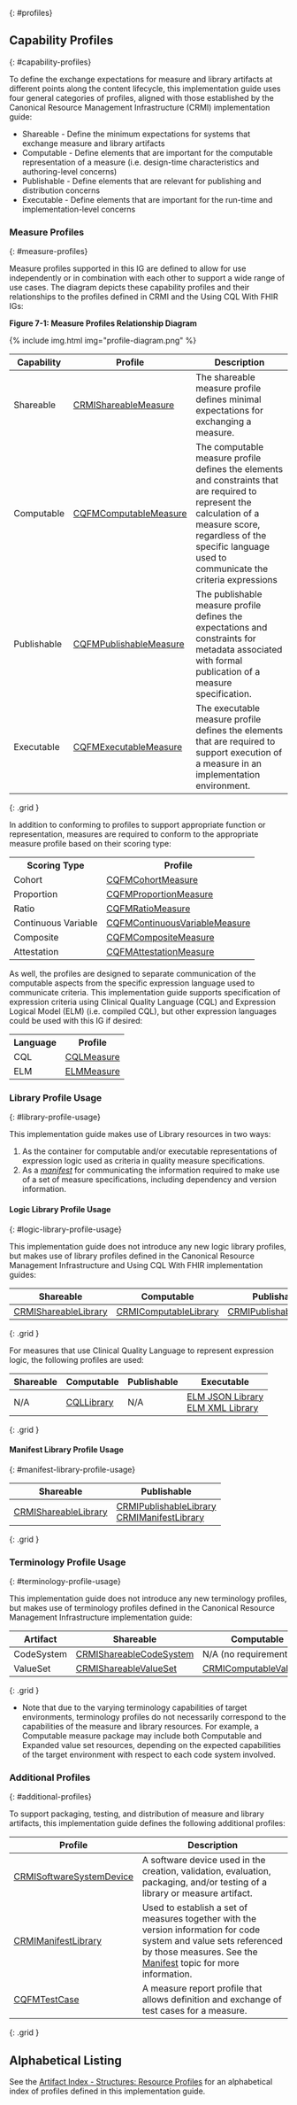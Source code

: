 {: #profiles}

## Capability Profiles
{: #capability-profiles}

To define the exchange expectations for measure and library artifacts at different points along the content lifecycle, this implementation guide uses four general categories of profiles, aligned with those established by the Canonical Resource Management Infrastructure (CRMI) implementation guide:

* Shareable - Define the minimum expectations for systems that exchange measure and library artifacts
* Computable - Define elements that are important for the computable representation of a measure (i.e. design-time characteristics and authoring-level concerns)
* Publishable - Define elements that are relevant for publishing and distribution concerns
* Executable - Define elements that are important for the run-time and implementation-level concerns

### Measure Profiles
{: #measure-profiles}

Measure profiles supported in this IG are defined to allow for use independently or in combination with each other to support a wide range of use cases. The diagram depicts these capability profiles and their relationships to the profiles defined in CRMI and the Using CQL With FHIR IGs:

<b>Figure 7-1: Measure Profiles Relationship Diagram</b>

{% include img.html img="profile-diagram.png" %}

| **Capability** | **Profile** | **Description** |
|----|----|----|
| Shareable | [CRMIShareableMeasure]({{site.data.fhir.ver.crmi}}/StructureDefinition-crmi-shareablemeasure.html)  |  The shareable measure profile defines minimal expectations for exchanging a measure.  | 
| Computable | [CQFMComputableMeasure](StructureDefinition-computable-measure-cqfm.html)  |  The computable measure profile defines the elements and constraints that are required to represent the calculation of a measure score, regardless of the specific language used to communicate the criteria expressions   |
| Publishable | [CQFMPublishableMeasure](StructureDefinition-publishable-measure-cqfm.html)  |  The publishable measure profile defines the expectations and constraints for metadata associated with formal publication of a measure specification.   | 
| Executable | [CQFMExecutableMeasure](StructureDefinition-executable-measure-cqfm.html)  | The executable measure profile defines the elements that are required to support execution of a measure in an implementation environment.    | 
{: .grid }

In addition to conforming to profiles to support appropriate function or representation, measures are required to conform to the appropriate measure profile based on their scoring type:

<table class="grid">
  <tr><th>Scoring Type</th><th>Profile</th></tr>
  <tr><td>Cohort</td><td><a href="StructureDefinition-cohort-measure-cqfm.html">CQFMCohortMeasure</a></td></tr>
  <tr><td>Proportion</td><td><a href="StructureDefinition-proportion-measure-cqfm.html">CQFMProportionMeasure</a></td></tr>
  <tr><td>Ratio</td><td><a href="StructureDefinition-ratio-measure-cqfm.html">CQFMRatioMeasure</a></td></tr>
  <tr><td>Continuous Variable</td><td><a href="StructureDefinition-cv-measure-cqfm.html">CQFMContinuousVariableMeasure</a></td></tr>
  <tr><td>Composite</td><td><a href="StructureDefinition-composite-measure-cqfm.html">CQFMCompositeMeasure</a></td></tr>
  <tr><td>Attestation</td><td><a href="StructureDefinition-attestation-measure-cqfm.html">CQFMAttestationMeasure</a></td></tr>
</table>

As well, the profiles are designed to separate communication of the computable aspects from the specific expression language used to communicate criteria. This implementation guide supports specification of expression criteria using Clinical Quality Language (CQL) and Expression Logical Model (ELM) (i.e. compiled CQL), but other expression languages could be used with this IG if desired:

<table class="grid">
  <tr><th>Language</th><th>Profile</th></tr>
  <tr><td>CQL</td><td><a href="StructureDefinition-cql-measure-cqfm.html">CQLMeasure</a></td></tr>
  <tr><td>ELM</td><td><a href="StructureDefinition-elm-measure-cqfm.html">ELMMeasure</a></td></tr>
</table>

### Library Profile Usage
{: #library-profile-usage}

This implementation guide makes use of Library resources in two ways:

1. As the container for computable and/or executable representations of expression logic used as criteria in quality measure specifications.
2. As a [_manifest_]({{site.data.fhir.ver.crmi}}/version-manifest.html) for communicating the information required to make use of a set of measure specifications, including dependency and version information.

#### Logic Library Profile Usage
{: #logic-library-profile-usage}

This implementation guide does not introduce any new logic library profiles, but makes use of library profiles defined in the Canonical Resource Management Infrastructure and Using CQL With FHIR implementation guides:

| **Shareable** | **Computable** | **Publishable** | **Executable** |
|----|----|----|----|
| [CRMIShareableLibrary]({{site.data.fhir.ver.crmi}}/StructureDefinition-crmi-shareablelibrary.html) | [CRMIComputableLibrary]({{site.data.fhir.ver.crmi}}/StructureDefinition-crmi-computablelibrary.html) | [CRMIPublishableLibrary]({{site.data.fhir.ver.crmi}}/StructureDefinition-crmi-publishablelibrary.html) | [CRMIExecutableLibrary]({{site.data.fhir.ver.crmi}}/StructureDefinition-crmi-executablelibrary.html)  |
{: .grid }

For measures that use Clinical Quality Language to represent expression logic, the following profiles are used:
 
| **Shareable** | **Computable** | **Publishable** | **Executable** |
|----|----|----|----|
| N/A | [CQLLibrary]({{site.data.fhir.ver.cql}}/StructureDefinition-cql-library.html) | N/A | [ELM JSON Library]({{site.data.fhir.ver.cql}}/StructureDefinition-elm-json-library.html) <br/> [ELM XML Library]({{site.data.fhir.ver.cql}}/StructureDefinition-elm-xml-library.html)  |
{: .grid }

#### Manifest Library Profile Usage
{: #manifest-library-profile-usage}

| **Shareable** | **Publishable** |
|----|----|
| [CRMIShareableLibrary]({{site.data.fhir.ver.crmi}}/StructureDefinition-crmi-shareablelibrary.html) | [CRMIPublishableLibrary]({{site.data.fhir.ver.crmi}}/StructureDefinition-crmi-publishablelibrary.html) <br/>[CRMIManifestLibrary]({{site.data.fhir.ver.crmi}}/StructureDefinition-crmi-manifestlibrary.html) |
{: .grid }

### Terminology Profile Usage
{: #terminology-profile-usage}

This implementation guide does not introduce any new terminology profiles, but makes use of terminology profiles defined in the Canonical Resource Management Infrastructure implementation guide:

| **Artifact** | **Shareable** | **Computable** | **Publishable** | **Executable** |
|----|----|----|----|----|
| CodeSystem | [CRMIShareableCodeSystem]({{site.data.fhir.ver.crmi}}/StructureDefinition-crmi-shareablecodesystem.html) | N/A (no requirements) | [CRMIPublishableCodeSytems]({{site.data.fhir.ver.crmi}}/StructureDefinition-crmi-publishablecodesystem.html) | N/A (no requirements) |
| ValueSet | [CRMIShareableValueSet]({{site.data.fhir.ver.crmi}}/StructureDefinition-crmi-shareablevalueset.html) | [CRMIComputableValueSet]({{site.data.fhir.ver.crmi}}/StructureDefinition-crmi-computablevalueset.html) | [CRMIPublishableValueSet]({{site.data.fhir.ver.crmi}}/StructureDefinition-crmi-publishablevalueset.html) | [CRMIExpandedValueSet]({{site.data.fhir.ver.crmi}}/StructureDefinition-crmi-expandedvalueset.html) |
{: .grid }

* Note that due to the varying terminology capabilities of target environments, terminology profiles do not necessarily correspond to the capabilities of the measure and library resources. For example, a Computable measure package may include both Computable and Expanded value set resources, depending on the expected capabilities of the target environment with respect to each code system involved. 

### Additional Profiles
{: #additional-profiles}

To support packaging, testing, and distribution of measure and library artifacts, this implementation guide defines the following additional profiles: 

| **Profile** | **Description** | 
|----|----|
| [CRMISoftwareSystemDevice]({{site.data.fhir.ver.crmi}}/StructureDefinition-crmi-softwaresystemdevice.html) | A software device used in the creation, validation, evaluation, packaging, and/or testing of a library or measure artifact.  |
| [CRMIManifestLibrary]({{site.data.fhir.ver.crmi}}/StructureDefinition-crmi-manifestlibrary.html) |  Used to establish a set of measures together with the version information for code system and value sets referenced by those measures. See the [Manifest](measure-conformance.html#manifest) topic for more information.  |
| [CQFMTestCase](StructureDefinition-test-case-cqfm.html) | A measure report profile that allows definition and exchange of test cases for a measure.  |
{: .grid }

## Alphabetical Listing

See the [Artifact Index - Structures: Resource Profiles](artifacts.html#structures-resource-profiles) for an alphabetical index of profiles defined in this implementation guide.
